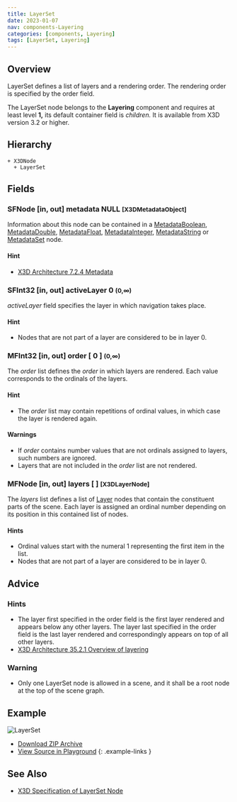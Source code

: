 ```yaml
---
title: LayerSet
date: 2023-01-07
nav: components-Layering
categories: [components, Layering]
tags: [LayerSet, Layering]
---
```

<style>
.post h3 {
  word-spacing: 0.2em;
}
</style>

## Overview

LayerSet defines a list of layers and a rendering order. The rendering order is specified by the order field.

The LayerSet node belongs to the **Layering** component and requires at least level **1,** its default container field is *children.* It is available from X3D version 3.2 or higher.

## Hierarchy

```
+ X3DNode
  + LayerSet
```

## Fields

### SFNode [in, out] **metadata** NULL <small>[X3DMetadataObject]</small>

Information about this node can be contained in a [MetadataBoolean](/x_ite/components/core/metadataboolean/), [MetadataDouble](/x_ite/components/core/metadatadouble/), [MetadataFloat](/x_ite/components/core/metadatafloat/), [MetadataInteger](/x_ite/components/core/metadatainteger/), [MetadataString](/x_ite/components/core/metadatastring/) or [MetadataSet](/x_ite/components/core/metadataset/) node.

#### Hint

- [X3D Architecture 7.2.4 Metadata](https://www.web3d.org/specifications/X3Dv4/ISO-IEC19775-1v4-IS/Part01/components/core.html#Metadata)

### SFInt32 [in, out] **activeLayer** 0 <small>(0,∞)</small>

*activeLayer* field specifies the layer in which navigation takes place.

#### Hint

- Nodes that are not part of a layer are considered to be in layer 0.

### MFInt32 [in, out] **order** [ 0 ] <small>(0,∞)</small>

The *order* list defines the *order* in which layers are rendered. Each value corresponds to the ordinals of the layers.

#### Hint

- The *order* list may contain repetitions of ordinal values, in which case the layer is rendered again.

#### Warnings

- If *order* contains number values that are not ordinals assigned to layers, such numbers are ignored.
- Layers that are not included in the *order* list are not rendered.

### MFNode [in, out] **layers** [ ] <small>[X3DLayerNode]</small>

The *layers* list defines a list of [Layer](/x_ite/components/layering/layer/) nodes that contain the constituent parts of the scene. Each layer is assigned an ordinal number depending on its position in this contained list of nodes.

#### Hints

- Ordinal values start with the numeral 1 representing the first item in the list.
- Nodes that are not part of a layer are considered to be in layer 0.

## Advice

### Hints

- The layer first specified in the order field is the first layer rendered and appears below any other layers. The layer last specified in the order field is the last layer rendered and correspondingly appears on top of all other layers.
- [X3D Architecture 35.2.1 Overview of layering](https://www.web3d.org/specifications/X3Dv4/ISO-IEC19775-1v4-IS/Part01/components/layering.html#OverviewOfLayering)

### Warning

- Only one LayerSet node is allowed in a scene, and it shall be a root node at the top of the scene graph.

## Example

<x3d-canvas class="xr-button-br" src="https://create3000.github.io/media/examples/Layering/LayerSet/LayerSet.x3d" contentScale="auto" update="auto">
  <img src="https://create3000.github.io/media/examples/Layering/LayerSet/screenshot.png" alt="LayerSet"/>
</x3d-canvas>

- [Download ZIP Archive](https://create3000.github.io/media/examples/Layering/LayerSet/LayerSet.zip)
- [View Source in Playground](/x_ite/playground/?url=https://create3000.github.io/media/examples/Layering/LayerSet/LayerSet.x3d)
{: .example-links }

## See Also

- [X3D Specification of LayerSet Node](https://www.web3d.org/documents/specifications/19775-1/V4.0/Part01/components/layering.html#LayerSet)
